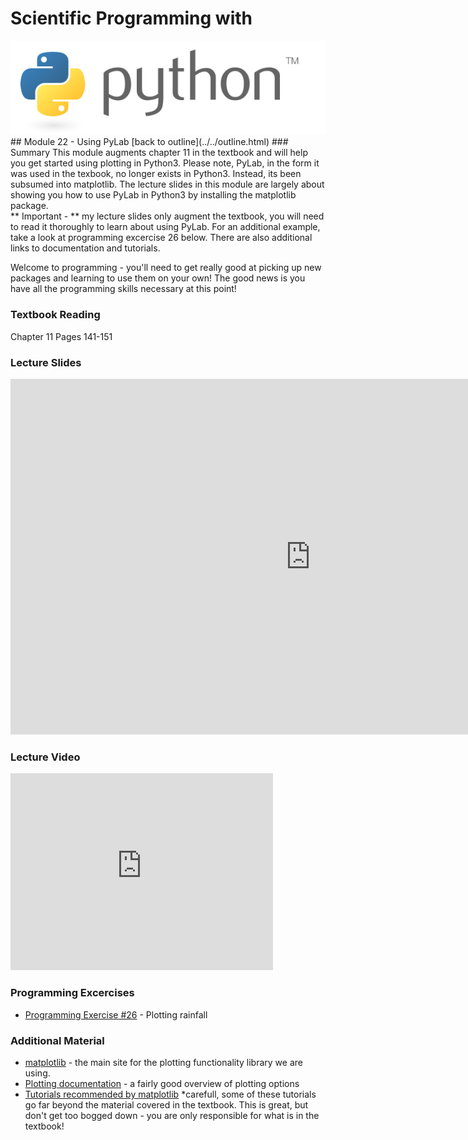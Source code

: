 # Scientific Programming with 
<img src="../../imgs/python.png"/>
## Module 22 - Using PyLab
[back to outline](../../outline.html)
### Summary
This module augments chapter 11 in the textbook and will help you get started using plotting in Python3.  Please note, PyLab, in the form it was used in the texbook, no longer exists in Python3.  Instead, its been subsumed into matplotlib.  The lecture slides in this module are largely about showing you how to use PyLab in Python3 by installing the matplotlib package.

<div class="highlight">** Important -  ** my lecture slides only augment the textbook, you will need to read it thoroughly to learn about using PyLab.  For an additional example, take a look at programming excercise 26 below. There are also additional links to documentation and tutorials. 

Welcome to programming - you'll need to get really good at picking up new packages and learning to use them on your own!  The good news is you have all the programming skills necessary at this point!
</div>

### Textbook Reading
Chapter 11
Pages 141-151

### Lecture Slides
<iframe src="https://docs.google.com/presentation/d/1MWdmeuZVejfldaQacP939pO1FFsJoJMIQU4EgVO6prc/embed?start=false&loop=false&delayms=3000" frameborder="0" width="960" height="569" allowfullscreen="true" mozallowfullscreen="true" webkitallowfullscreen="true"></iframe>

### Lecture Video
<iframe width="420" height="315" src="https://www.youtube.com/embed/H8kONLTaFFw" frameborder="0" allowfullscreen></iframe>

### Programming Excercises
- [Programming Exercise #26](../../exercises/pe26) - Plotting rainfall 

### Additional Material
- [matplotlib](http://matplotlib.org/) - the main site for the plotting functionality library we are using.
- [Plotting documentation](http://matplotlib.org/users/pyplot_tutorial.html) - a fairly good overview of plotting options
- [Tutorials recommended by matplotlib](http://matplotlib.org/resources/index.html) *carefull, some of these tutorials go far beyond the material covered in the textbook.  This is great, but don't get too bogged down - you are only responsible for what is in the textbook!






